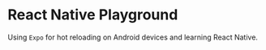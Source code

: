 # React Native Playground

Using `Expo` for hot reloading on Android devices and learning React Native.
